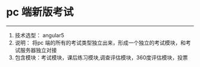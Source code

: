 # pc 端新版考试 
---
1. 技术选型： angular5
2. 说明： 将pc 端的所有的考试类型独立出来，形成一个独立的考试模块，和考试服务器独立对接
3. 包含模块：考试模块，课后练习模块,调查评估模块，360度评估模块，投票
